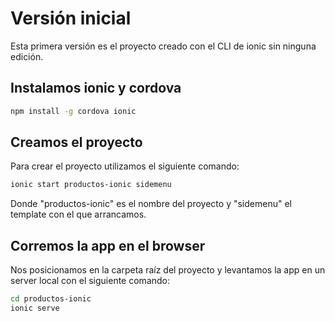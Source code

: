 # Versión inicial

Esta primera versión es el proyecto creado con el CLI de ionic sin ninguna edición.

## Instalamos ionic y cordova 

```bash
npm install -g cordova ionic
```

## Creamos el proyecto 

Para crear el proyecto utilizamos el siguiente comando: 

```bash
ionic start productos-ionic sidemenu
```
Donde "productos-ionic" es el nombre del proyecto y "sidemenu" el template con el que arrancamos.

## Corremos la app en el browser

Nos posicionamos en la carpeta raíz del proyecto y levantamos la app en un server local con el siguiente comando: 

```bash
cd productos-ionic
ionic serve
```
